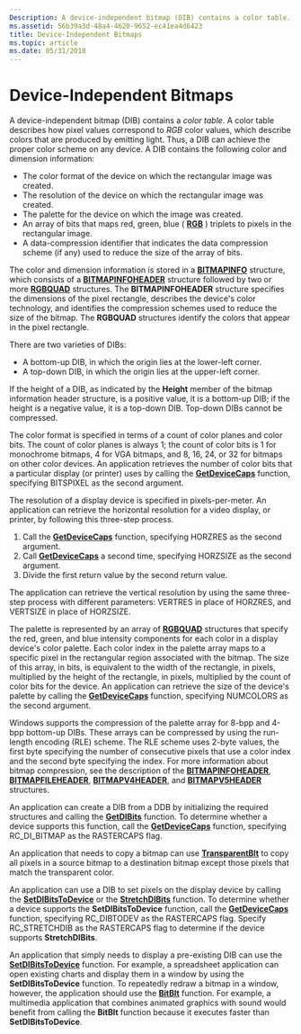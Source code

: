 ```yaml
---
Description: A device-independent bitmap (DIB) contains a color table.
ms.assetid: 56b39a3d-48a4-4620-9652-ec41ea4d6423
title: Device-Independent Bitmaps
ms.topic: article
ms.date: 05/31/2018
---
```


# Device-Independent Bitmaps

A device-independent bitmap (DIB) contains a *color table*. A color table describes how pixel values correspond to *RGB* color values, which describe colors that are produced by emitting light. Thus, a DIB can achieve the proper color scheme on any device. A DIB contains the following color and dimension information:

-   The color format of the device on which the rectangular image was created.
-   The resolution of the device on which the rectangular image was created.
-   The palette for the device on which the image was created.
-   An array of bits that maps red, green, blue ( [**RGB**](/windows/desktop/api/Wingdi/nf-wingdi-rgb) ) triplets to pixels in the rectangular image.
-   A data-compression identifier that indicates the data compression scheme (if any) used to reduce the size of the array of bits.

The color and dimension information is stored in a [**BITMAPINFO**](/windows/win32/api/wingdi/ns-wingdi-bitmapinfo) structure, which consists of a [**BITMAPINFOHEADER**](https://msdn.microsoft.com/library/Dd183376(v=VS.85).aspx) structure followed by two or more [**RGBQUAD**](/windows/win32/api/wingdi/ns-wingdi-rgbquad) structures. The **BITMAPINFOHEADER** structure specifies the dimensions of the pixel rectangle, describes the device's color technology, and identifies the compression schemes used to reduce the size of the bitmap. The **RGBQUAD** structures identify the colors that appear in the pixel rectangle.

There are two varieties of DIBs:

-   A bottom-up DIB, in which the origin lies at the lower-left corner.
-   A top-down DIB, in which the origin lies at the upper-left corner.

If the height of a DIB, as indicated by the **Height** member of the bitmap information header structure, is a positive value, it is a bottom-up DIB; if the height is a negative value, it is a top-down DIB. Top-down DIBs cannot be compressed.

The color format is specified in terms of a count of color planes and color bits. The count of color planes is always 1; the count of color bits is 1 for monochrome bitmaps, 4 for VGA bitmaps, and 8, 16, 24, or 32 for bitmaps on other color devices. An application retrieves the number of color bits that a particular display (or printer) uses by calling the [**GetDeviceCaps**](/windows/desktop/api/Wingdi/nf-wingdi-getdevicecaps) function, specifying BITSPIXEL as the second argument.

The resolution of a display device is specified in pixels-per-meter. An application can retrieve the horizontal resolution for a video display, or printer, by following this three-step process.

1.  Call the [**GetDeviceCaps**](/windows/desktop/api/Wingdi/nf-wingdi-getdevicecaps) function, specifying HORZRES as the second argument.
2.  Call [**GetDeviceCaps**](/windows/desktop/api/Wingdi/nf-wingdi-getdevicecaps) a second time, specifying HORZSIZE as the second argument.
3.  Divide the first return value by the second return value.

The application can retrieve the vertical resolution by using the same three-step process with different parameters: VERTRES in place of HORZRES, and VERTSIZE in place of HORZSIZE.

The palette is represented by an array of [**RGBQUAD**](/windows/win32/api/wingdi/ns-wingdi-rgbquad) structures that specify the red, green, and blue intensity components for each color in a display device's color palette. Each color index in the palette array maps to a specific pixel in the rectangular region associated with the bitmap. The size of this array, in bits, is equivalent to the width of the rectangle, in pixels, multiplied by the height of the rectangle, in pixels, multiplied by the count of color bits for the device. An application can retrieve the size of the device's palette by calling the [**GetDeviceCaps**](/windows/desktop/api/Wingdi/nf-wingdi-getdevicecaps) function, specifying NUMCOLORS as the second argument.

Windows supports the compression of the palette array for 8-bpp and 4-bpp bottom-up DIBs. These arrays can be compressed by using the run-length encoding (RLE) scheme. The RLE scheme uses 2-byte values, the first byte specifying the number of consecutive pixels that use a color index and the second byte specifying the index. For more information about bitmap compression, see the description of the [**BITMAPINFOHEADER**](https://msdn.microsoft.com/library/Dd183376(v=VS.85).aspx), [**BITMAPFILEHEADER**](/windows/win32/api/wingdi/ns-wingdi-bitmapfileheader), [**BITMAPV4HEADER**](/windows/desktop/api/Wingdi/ns-wingdi-bitmapv4header), and [**BITMAPV5HEADER**](/windows/desktop/api/Wingdi/ns-wingdi-bitmapv5header) structures.

An application can create a DIB from a DDB by initializing the required structures and calling the [**GetDIBits**](/windows/desktop/api/Wingdi/nf-wingdi-getdibits) function. To determine whether a device supports this function, call the [**GetDeviceCaps**](/windows/desktop/api/Wingdi/nf-wingdi-getdevicecaps) function, specifying RC\_DI\_BITMAP as the RASTERCAPS flag.

An application that needs to copy a bitmap can use [**TransparentBlt**](/windows/desktop/api/WinGdi/nf-wingdi-transparentblt) to copy all pixels in a source bitmap to a destination bitmap except those pixels that match the transparent color.

An application can use a DIB to set pixels on the display device by calling the [**SetDIBitsToDevice**](/windows/desktop/api/Wingdi/nf-wingdi-setdibitstodevice) or the [**StretchDIBits**](/windows/desktop/api/Wingdi/nf-wingdi-stretchdibits) function. To determine whether a device supports the **SetDIBitsToDevice** function, call the [**GetDeviceCaps**](/windows/desktop/api/Wingdi/nf-wingdi-getdevicecaps) function, specifying RC\_DIBTODEV as the RASTERCAPS flag. Specify RC\_STRETCHDIB as the RASTERCAPS flag to determine if the device supports **StretchDIBits**.

An application that simply needs to display a pre-existing DIB can use the [**SetDIBitsToDevice**](/windows/desktop/api/Wingdi/nf-wingdi-setdibitstodevice) function. For example, a spreadsheet application can open existing charts and display them in a window by using the **SetDIBitsToDevice** function. To repeatedly redraw a bitmap in a window, however, the application should use the [**BitBlt**](/windows/desktop/api/Wingdi/nf-wingdi-bitblt) function. For example, a multimedia application that combines animated graphics with sound would benefit from calling the **BitBlt** function because it executes faster than **SetDIBitsToDevice**.

 

 



